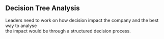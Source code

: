 ## Decision Tree Analysis

Leaders need to work on how decision impact the company and the best way to analyse <br/>
the impact would be through a structured decision process.
